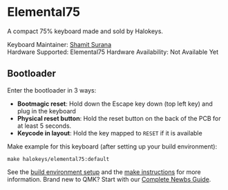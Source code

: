 # Elemental75

A compact 75% keyboard made and sold by Halokeys.

Keyboard Maintainer: [Shamit Surana](https://github.com/shamit05)  
Hardware Supported: Elemental75
Hardware Availability: Not Available Yet

## Bootloader

Enter the bootloader in 3 ways:

* **Bootmagic reset**: Hold down the Escape key down (top left key) and plug in the keyboard
* **Physical reset button**: Hold the reset button on the back of the PCB for at least 5 seconds.
* **Keycode in layout**: Hold the key mapped to `RESET` if it is available

Make example for this keyboard (after setting up your build environment):

    make halokeys/elemental75:default

See the [build environment setup](https://docs.qmk.fm/#/getting_started_build_tools) and the [make instructions](https://docs.qmk.fm/#/getting_started_make_guide) for more information. Brand new to QMK? Start with our [Complete Newbs Guide](https://docs.qmk.fm/#/newbs).
